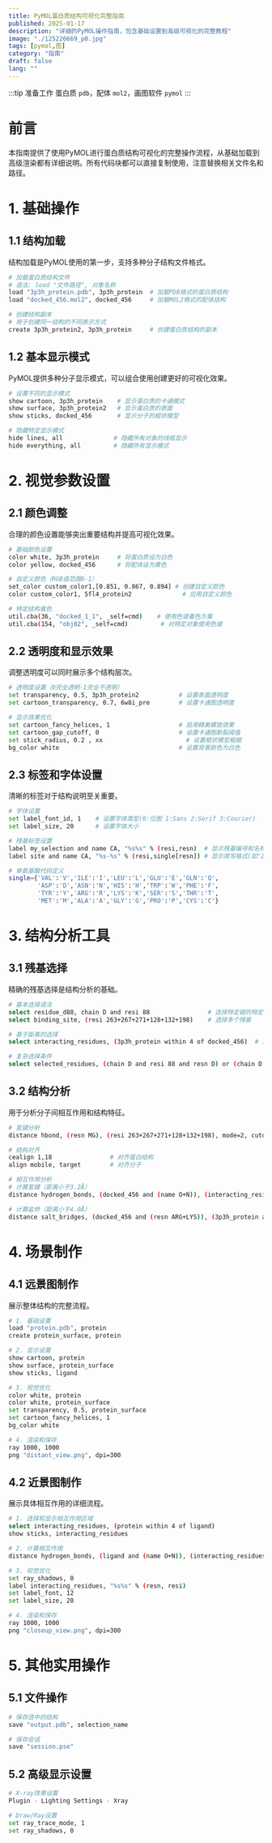 ```yaml
---
title: PyMOL蛋白质结构可视化完整指南
published: 2025-01-17
description: "详细的PyMOL操作指南，包含基础设置到高级可视化的完整教程"
image: "./125226669_p0.jpg"
tags: [pymol,图]
category: "指南"
draft: false
lang: ""
---
```



:::tip
准备工作 蛋白质 `pdb`，配体 `mol2`，画图软件 `pymol`
:::

# 前言

本指南提供了使用PyMOL进行蛋白质结构可视化的完整操作流程，从基础加载到高级渲染都有详细说明。所有代码块都可以直接复制使用，注意替换相关文件名和路径。

# 1. 基础操作

## 1.1 结构加载
结构加载是PyMOL使用的第一步，支持多种分子结构文件格式。

```bash
# 加载蛋白质结构文件
# 语法: load "文件路径", 对象名称
load "3p3h_protein.pdb", 3p3h_protein  # 加载PDB格式的蛋白质结构
load "docked_456.mol2", docked_456     # 加载MOL2格式的配体结构

# 创建结构副本
# 用于创建同一结构的不同表示方式
create 3p3h_protein2, 3p3h_protein     # 创建蛋白质结构的副本
```

## 1.2 基本显示模式
PyMOL提供多种分子显示模式，可以组合使用创建更好的可视化效果。

```bash
# 设置不同的显示模式
show cartoon, 3p3h_protein    # 显示蛋白质的卡通模式
show surface, 3p3h_protein2   # 显示蛋白质的表面
show sticks, docked_456       # 显示分子的棍状模型

# 隐藏特定显示模式
hide lines, all              # 隐藏所有对象的线框显示
hide everything, all         # 隐藏所有显示模式
```

# 2. 视觉参数设置

## 2.1 颜色调整
合理的颜色设置能够突出重要结构并提高可视化效果。

```bash
# 基础颜色设置
color white, 3p3h_protein     # 将蛋白质设为白色
color yellow, docked_456      # 将配体设为黄色

# 自定义颜色（RGB值范围0-1）
set_color custom_color1,[0.851, 0.867, 0.894] # 创建自定义颜色
color custom_color1, 5fl4_protein2              # 应用自定义颜色

# 特定结构着色
util.cba(36, "docked_1_1", _self=cmd)    # 使用色谱着色方案
util.cba(154, "obj02", _self=cmd)         # 对特定对象使用色谱
```

## 2.2 透明度和显示效果
调整透明度可以同时展示多个结构层次。

```bash
# 透明度设置（0完全透明-1完全不透明）
set transparency, 0.5, 3p3h_protein2           # 设置表面透明度
set cartoon_transparency, 0.7, 6w8i_pre        # 设置卡通图透明度

# 显示效果优化
set cartoon_fancy_helices, 1                   # 启用精美螺旋效果
set cartoon_gap_cutoff, 0                      # 设置卡通图断裂阈值
set stick_radius, 0.2 , xx                       # 设置棍状模型粗细
bg_color white                                 # 设置背景颜色为白色
```

## 2.3 标签和字体设置
清晰的标签对于结构说明至关重要。

```bash
# 字体设置
set label_font_id, 1    # 设置字体类型(0:位图 1:Sans 2:Serif 3:Courier)
set label_size, 20      # 设置字体大小

# 残基标签设置
label my_selection and name CA, "%s%s" % (resi,resn)  # 显示残基编号和名称
label site and name CA, "%s-%s" % (resi,single[resn]) # 显示简写格式(如"23-A")

# 单氨基酸代码定义
single={'VAL':'V','ILE':'I','LEU':'L','GLU':'E','GLN':'Q',
        'ASP':'D','ASN':'N','HIS':'H','TRP':'W','PHE':'F',
        'TYR':'Y','ARG':'R','LYS':'K','SER':'S','THR':'T',
        'MET':'M','ALA':'A','GLY':'G','PRO':'P','CYS':'C'}
```

# 3. 结构分析工具

## 3.1 残基选择
精确的残基选择是结构分析的基础。

```bash
# 基本选择语法
select residue_d88, chain D and resi 88                # 选择特定链的特定残基
select binding_site, (resi 263+267+271+128+132+198)    # 选择多个残基

# 基于距离的选择
select interacting_residues, (3p3h_protein within 4 of docked_456)  # 选择4Å范围内的残基

# 复杂选择条件
select selected_residues, (chain D and resi 88 and resn D) or (chain D and resi 140 and resn N)
```

## 3.2 结构分析
用于分析分子间相互作用和结构特征。

```bash
# 氢键分析
distance hbond, (resn MG), (resi 263+267+271+128+132+198), mode=2, cutoff=3.5

# 结构对齐
cealign 1,18                # 对齐蛋白结构
align mobile, target        # 对齐分子

# 相互作用分析
# 计算氢键（距离小于3.2Å）
distance hydrogen_bonds, (docked_456 and (name O+N)), (interacting_residues and (name O+N)), cutoff=3.2

# 计算盐桥（距离小于4.0Å）
distance salt_bridges, (docked_456 and (resn ARG+LYS)), (3p3h_protein and (resn ASP+GLU)), cutoff=4.0
```

# 4. 场景制作

## 4.1 远景图制作
展示整体结构的完整流程。

```bash
# 1. 基础设置
load "protein.pdb", protein
create protein_surface, protein

# 2. 显示设置
show cartoon, protein
show surface, protein_surface
show sticks, ligand

# 3. 视觉优化
color white, protein
color white, protein_surface
set transparency, 0.5, protein_surface
set cartoon_fancy_helices, 1
bg_color white

# 4. 渲染和保存
ray 1000, 1000
png "distant_view.png", dpi=300
```

## 4.2 近景图制作
展示具体相互作用的详细流程。

```bash
# 1. 选择和显示相互作用区域
select interacting_residues, (protein within 4 of ligand)
show sticks, interacting_residues

# 2. 计算相互作用
distance hydrogen_bonds, (ligand and (name O+N)), (interacting_residues and (name O+N)), cutoff=3.2

# 3. 视觉优化
set ray_shadows, 0
label interacting_residues, "%s%s" % (resn, resi)
set label_font, 12
set label_size, 20

# 4. 渲染和保存
ray 1000, 1000
png "closeup_view.png", dpi=300
```

# 5. 其他实用操作

## 5.1 文件操作

```bash
# 保存选中的结构
save "output.pdb", selection_name

# 保存会话
save "session.pse"
```

## 5.2 高级显示设置

```bash
# X-ray效果设置
Plugin - Lighting Settings - Xray

# Draw/Ray设置
set ray_trace_mode, 1
set ray_shadows, 0
```

